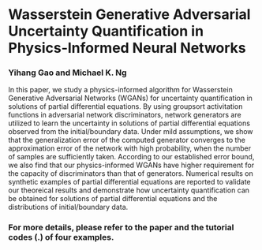 # Wasserstein Generative Adversarial Uncertainty Quantification in Physics-Informed Neural Networks
### Yihang Gao and Michael K. Ng
In this paper, we study a physics-informed algorithm for Wasserstein Generative Adversarial Networks (WGANs) for uncertainty quantification in solutions of partial differential equations. By using groupsort activitation functions in adversarial network discriminators, network generators are utilized to learn the uncertainty in solutions of partial differential equations observed from the initial/boundary data. Under mild assumptions, we show that the generalization error of the computed generator converges to the approximation error of the network with high probability, when the number of samples are sufficiently taken. According to our established error bound, we also find that our physics-informed WGANs have higher requirement for the capacity of discriminators than that of generators. Numerical results on synthetic examples of partial differential equations are reported to validate our theoreical results and demonstrate how uncertainty quantification can be obtained for solutions of partial differential equations and the distributions of initial/boundary data. 


### For more details, please refer to the paper and the tutorial codes (.) of four examples.
